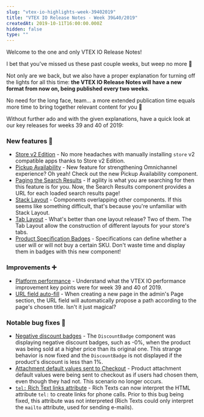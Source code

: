```yaml
---
slug: "vtex-io-highlights-week-39402019"
title: "VTEX IO Release Notes - Week 39&40/2019"
createdAt: 2019-10-11T16:00:00.000Z
hidden: false
type: ""
---
```


Welcome to the one and only VTEX IO Release Notes!

I bet that you've missed us these past couple weeks, but weep no more 🤗

Not only are we back, but we also have a proper explanation for turning off the lights for all this time: **the VTEX IO Release Notes will have a new format from now on, being published every two weeks**.

No need for the long face, team... a more extended publication time equals more time to bring together relevant content for you 🎉

Without further ado and with the given explanations, have a quick look at our key releases for weeks 39 and 40 of 2019:

### New features 🚀

- [Store v2 Edition](https://github.com/vtex-apps/release-notes/blob/master/docs/2019-week-39-40/store-v2-edition.md) - No more headaches with manually installing `store` v2 compatible apps thanks to Store v2 Edition.
- [Pickup Availability](https://github.com/vtex-apps/release-notes/blob/master/docs/2019-week-39-40/pickup-availability.md) - New feature for strengthening Omnichannel experience? Oh yeah! Check out the new Pickup Availability component.
- [Paging the Search Results](https://github.com/vtex-apps/release-notes/blob/master/docs/2019-week-39-40/paging-the-search-results.md) - If agility is what you are searching for then this feature is for you. Now, the Search Results component provides a URL for each loaded search results page!
- [Stack Layout](https://github.com/vtex-apps/release-notes/blob/master/docs/2019-week-39-40/stack-layout.md) - Components overlapping other components. If this seems like something difficult, that's because you're unfamiliar with Stack Layout.
- [Tab Layout](https://github.com/vtex-apps/release-notes/blob/master/docs/2019-week-39-40/tab-layout.md) - What's better than one layout release? Two of them. The Tab Layout allow the construction of different layouts for your store's tabs.
- [Product Specification Badges](https://github.com/vtex-apps/release-notes/blob/master/docs/2019-week-39-40/product-specification-badges.md) - Specifications can define whether a user will or will not buy a certain SKU. Don't waste time and display them in badges with this new component!

### Improvements ➕

- [Platform performance](https://github.com/vtex-apps/release-notes/blob/master/docs/2019-week-39-40/platform-performance.md) - Understand what the VTEX IO performance improvement key points were for week 39 and 40 of 2019.
- [URL field auto-fill](https://github.com/vtex-apps/release-notes/blob/master/docs/2019-week-39-40/url-field-autofill.md) - When creating a new page in the admin's Page section, the URL field will automatically propose a path according to the page's chosen title. Isn't it just magical?

### Notable bug fixes 🐛

- [Negative discount badges](https://github.com/vtex-apps/store-components/pull/591) - The `DiscountBadge` component was displaying negative discount badges, such as -0%, when the product was being sold at a higher price than its original one. This strange behavior is now fixed and the `DiscountBadge` is not displayed if the product's discount is less than 1%.
- [Attachment default values sent to Checkout](https://github.com/vtex-apps/product-customizer/pull/46) - Product attachment default values were being sent to checkout as if users had chosen them, even though they had not. This scenario no longer occurs.
- [`tel:` Rich Text links attribute](https://github.com/vtex-apps/rich-text/pull/24) - Rich Texts can now interpret the HTML attribute `tel:` to create links for phone calls. Prior to this bug being fixed, this attribute was not interpreted (Rich Texts could only interpret the `mailto` attribute, used for sending e-mails).